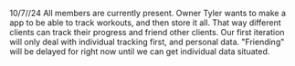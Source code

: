 10/7//24 
All members are currently present. Owner Tyler wants to make a app to be able to track workouts, and then store it all. That way different clients can track their progress and friend other clients. 
Our first iteration will only deal with individual tracking first, and personal data. "Friending" will be delayed for right now until we can get individual data situated. 

